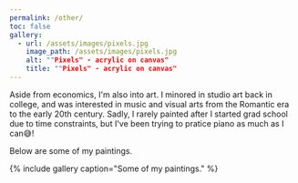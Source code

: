 ```yaml
---
permalink: /other/
toc: false
gallery:
  - url: /assets/images/pixels.jpg
    image_path: /assets/images/pixels.jpg
    alt: ""Pixels" - acrylic on canvas"
    title: ""Pixels" - acrylic on canvas"
---
```


Aside from economics, I'm also into art. 
I minored in studio art back in college, and was interested in music and visual arts from the Romantic era to the early 20th century.
Sadly, I rarely painted after I started grad school due to time constraints, but I've been trying to pratice piano as much as I can:sweat_smile:!

Below are some of my paintings.

{% include gallery caption="Some of my paintings." %}
